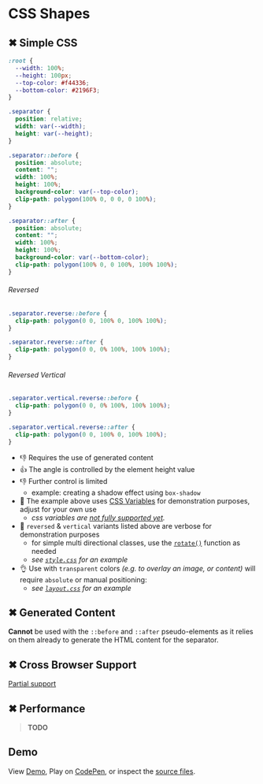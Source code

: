 # CSS Shapes

## ✖ Simple CSS

```css
:root {
  --width: 100%;
  --height: 100px;
  --top-color: #f44336;
  --bottom-color: #2196F3;
}

.separator {
  position: relative;
  width: var(--width);
  height: var(--height);
}

.separator::before {
  position: absolute;
  content: "";
  width: 100%;
  height: 100%;
  background-color: var(--top-color);
  clip-path: polygon(100% 0, 0 0, 0 100%);
}

.separator::after {
  position: absolute;
  content: "";
  width: 100%;
  height: 100%;
  background-color: var(--bottom-color);
  clip-path: polygon(100% 0, 0 100%, 100% 100%);
}
```

###### Reversed

```css
.separator.reverse::before {
  clip-path: polygon(0 0, 100% 0, 100% 100%);
}

.separator.reverse::after {
  clip-path: polygon(0 0, 0% 100%, 100% 100%);
}
```

###### Reversed Vertical

```css
.separator.vertical.reverse::before {
  clip-path: polygon(0 0, 0% 100%, 100% 100%);
}

.separator.vertical.reverse::after {
  clip-path: polygon(0 0, 100% 0, 100% 100%);
}
```

- 👎 Requires the use of generated content
- 👍 The angle is controlled by the element height value
- 👎 Further control is limited
  - example: creating a shadow effect using `box-shadow`
- 👋 The example above uses [CSS Variables][css-vars] for demonstration purposes, adjust for your own use
  - _css variables are [not fully supported yet][css-vars-compat]._
- 👋 `reversed` & `vertical` variants listed above are verbose for demonstration purposes
  - for simple multi directional classes, use the [`rotate()`][css-transform-rotate] function as needed
  - _see [`style.css`](style.css) for an example_
- 👌 Use with `transparent` colors _(e.g. to overlay an image, or content)_ will require `absolute` or manual positioning:
  - _see [`layout.css`](../layout.css) for an example_

## ✖ Generated Content

**Cannot** be used with the `::before` and `::after` pseudo-elements as it relies on them already to generate the HTML content for the separator.

## ✖ Cross Browser Support

[Partial support](http://caniuse.com/#feat=css-clip-path)

## ✖ Performance

> **TODO**

## Demo

View [Demo][demo], Play on [CodePen][pen], or inspect the [source files](index.html).

[demo]: https://raw.githack.com/ahmadnassri/css-diagonal-separators/master/shapes/index.html
[css-vars]: https://developer.mozilla.org/en-US/docs/Web/CSS/Using_CSS_variables
[css-vars-compat]: http://caniuse.com/#search=variables
[css-transform-rotate]: https://www.w3.org/TR/css-transforms-1/#funcdef-rotate
[pen]: http://codepen.io/ahmadnassri/pen/bByOKv
